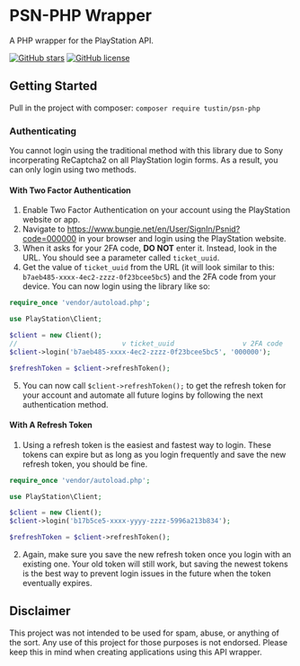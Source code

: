 # PSN-PHP Wrapper

A PHP wrapper for the PlayStation API.


[![GitHub stars](https://img.shields.io/github/stars/Tustin/psn-php.svg)](https://github.com/Tustin/psn-php/stargazers)
[![GitHub license](https://img.shields.io/github/license/Tustin/psn-php.svg)](https://github.com/Tustin/psn-php/blob/master/LICENSE)

## Getting Started

Pull in the project with composer:
`composer require tustin/psn-php`

### Authenticating

You cannot login using the traditional method with this library due to Sony incorperating ReCaptcha2 on all PlayStation login forms. As a result, you can only login using two methods.

#### With Two Factor Authentication

1. Enable Two Factor Authentication on your account using the PlayStation website or app.
2. Navigate to https://www.bungie.net/en/User/SignIn/Psnid?code=000000 in your browser and login using the PlayStation website.
3. When it asks for your 2FA code, **DO NOT** enter it. Instead, look in the URL. You should see a parameter called `ticket_uuid`.
4. Get the value of `ticket_uuid` from the URL (it will look similar to this: `b7aeb485-xxxx-4ec2-zzzz-0f23bcee5bc5`) and the 2FA code from your device. You can now login using the library like so:

```php
require_once 'vendor/autoload.php';

use PlayStation\Client;

$client = new Client();
//                          v ticket_uuid                 v 2FA code
$client->login('b7aeb485-xxxx-4ec2-zzzz-0f23bcee5bc5', '000000');

$refreshToken = $client->refreshToken();
```

5. You can now call `$client->refreshToken();` to get the refresh token for your account and automate all future logins by following the next authentication method.

#### With A Refresh Token

1. Using a refresh token is the easiest and fastest way to login. These tokens can expire but as long as you login frequently and save the new refresh token, you should be fine.

```php
require_once 'vendor/autoload.php';

use PlayStation\Client;

$client = new Client();
$client->login('b17b5ce5-xxxx-yyyy-zzzz-5996a213b834');

$refreshToken = $client->refreshToken();
```

2. Again, make sure you save the new refresh token once you login with an existing one. Your old token will still work, but saving the newest tokens is the best way to prevent login issues in the future when the token eventually expires.

## Disclaimer

This project was not intended to be used for spam, abuse, or anything of the sort. Any use of this project for those purposes is not endorsed. Please keep this in mind when creating applications using this API wrapper.
